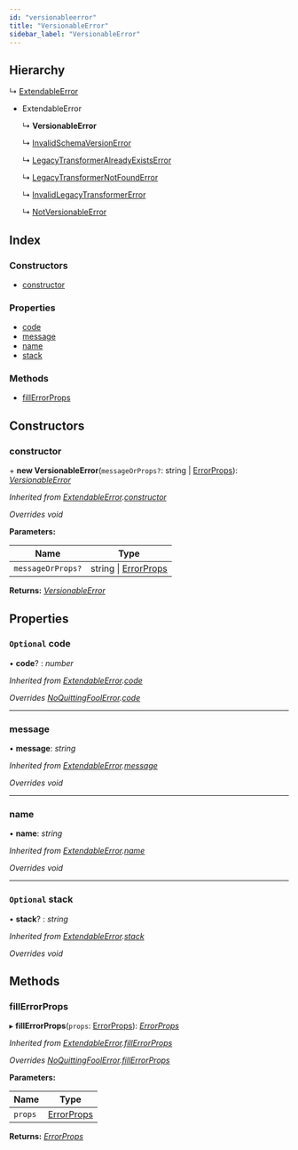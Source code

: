 ```yaml
---
id: "versionableerror"
title: "VersionableError"
sidebar_label: "VersionableError"
---
```


## Hierarchy

  ↳ [ExtendableError](extendableerror.md)

* ExtendableError

  ↳ **VersionableError**

  ↳ [InvalidSchemaVersionError](invalidschemaversionerror.md)

  ↳ [LegacyTransformerAlreadyExistsError](legacytransformeralreadyexistserror.md)

  ↳ [LegacyTransformerNotFoundError](legacytransformernotfounderror.md)

  ↳ [InvalidLegacyTransformerError](invalidlegacytransformererror.md)

  ↳ [NotVersionableError](notversionableerror.md)

## Index

### Constructors

* [constructor](versionableerror.md#constructor)

### Properties

* [code](versionableerror.md#optional-code)
* [message](versionableerror.md#message)
* [name](versionableerror.md#name)
* [stack](versionableerror.md#optional-stack)

### Methods

* [fillErrorProps](versionableerror.md#fillerrorprops)

## Constructors

###  constructor

\+ **new VersionableError**(`messageOrProps?`: string | [ErrorProps](../modules/types.md#errorprops)): *[VersionableError](versionableerror.md)*

*Inherited from [ExtendableError](extendableerror.md).[constructor](extendableerror.md#constructor)*

*Overrides void*

**Parameters:**

Name | Type |
------ | ------ |
`messageOrProps?` | string &#124; [ErrorProps](../modules/types.md#errorprops) |

**Returns:** *[VersionableError](versionableerror.md)*

## Properties

### `Optional` code

• **code**? : *number*

*Inherited from [ExtendableError](extendableerror.md).[code](extendableerror.md#optional-code)*

*Overrides [NoQuittingFoolError](noquittingfoolerror.md).[code](noquittingfoolerror.md#optional-code)*

___

###  message

• **message**: *string*

*Inherited from [ExtendableError](extendableerror.md).[message](extendableerror.md#message)*

*Overrides void*

___

###  name

• **name**: *string*

*Inherited from [ExtendableError](extendableerror.md).[name](extendableerror.md#name)*

*Overrides void*

___

### `Optional` stack

• **stack**? : *string*

*Inherited from [ExtendableError](extendableerror.md).[stack](extendableerror.md#optional-stack)*

*Overrides void*

## Methods

###  fillErrorProps

▸ **fillErrorProps**(`props`: [ErrorProps](../modules/types.md#errorprops)): *[ErrorProps](../modules/types.md#errorprops)*

*Inherited from [ExtendableError](extendableerror.md).[fillErrorProps](extendableerror.md#fillerrorprops)*

*Overrides [NoQuittingFoolError](noquittingfoolerror.md).[fillErrorProps](noquittingfoolerror.md#fillerrorprops)*

**Parameters:**

Name | Type |
------ | ------ |
`props` | [ErrorProps](../modules/types.md#errorprops) |

**Returns:** *[ErrorProps](../modules/types.md#errorprops)*
